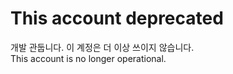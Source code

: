  # This account deprecated
개발 관둡니다. 이 계정은 더 이상 쓰이지 않습니다.   
This account is no longer operational.   
